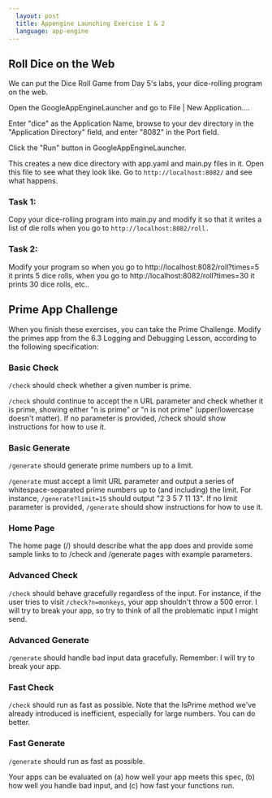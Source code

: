 ```yaml
---
  layout: post
  title: Appengine Launching Exercise 1 & 2
  language: app-engine
---
```


## Roll Dice on the Web

We can put the Dice Roll Game from Day 5's labs, your dice-rolling program on the web.

Open the GoogleAppEngineLauncher and go to File | New Application....

Enter "dice" as the Application Name, browse to your dev directory in the "Application Directory" field, and enter "8082" in the Port field.

Click the "Run" button in GoogleAppEngineLauncher.

This creates a new dice directory with app.yaml and main.py files in it. Open this file to see what they look like. Go to `http://localhost:8082/` and see what happens.

### Task 1:
Copy your dice-rolling program into main.py and modify it so that it writes a list of die rolls when you go to `http://localhost:8082/roll.`

### Task 2:
Modify your program so when you go to http://localhost:8082/roll?times=5 it prints 5 dice rolls, when you go to http://localhost:8082/roll?times=30 it prints 30 dice rolls, etc..

## Prime App Challenge

When you finish these exercises, you can take the Prime Challenge. Modify the primes app from the 6.3 Logging and Debugging Lesson, according to the following specification:

### Basic Check

`/check` should check whether a given number is prime.

`/check` should continue to accept the n URL parameter and check whether it is prime, showing either "n is prime" or "n is not prime" (upper/lowercase doesn't matter).
If no parameter is provided, /check should show instructions for how to use it.

### Basic Generate

`/generate` should generate prime numbers up to a limit.

`/generate` must accept a limit URL parameter and output a series of whitespace-separated prime numbers up to (and including) the limit. For instance, `/generate?limit=15` should output "2 3 5 7 11 13".
If no limit parameter is provided, `/generate` should show instructions for how to use it.

### Home Page

The home page (/) should describe what the app does and provide some sample links to to /check and /generate pages with example parameters.

### Advanced Check

`/check` should behave gracefully regardless of the input. For instance, if the user tries to visit `/check?n=monkeys`, your app shouldn't throw a 500 error. I will try to break your app, so try to think of all the problematic input I might send.

### Advanced Generate

`/generate` should handle bad input data gracefully. Remember: I will try to break your app.

### Fast Check

`/check` should run as fast as possible. Note that the IsPrime method we've already introduced is inefficient, especially for large numbers. You can do better.

### Fast Generate

`/generate` should run as fast as possible.

Your apps can be evaluated on (a) how well your app meets this spec, (b) how well you handle bad input, and (c) how fast your functions run.
